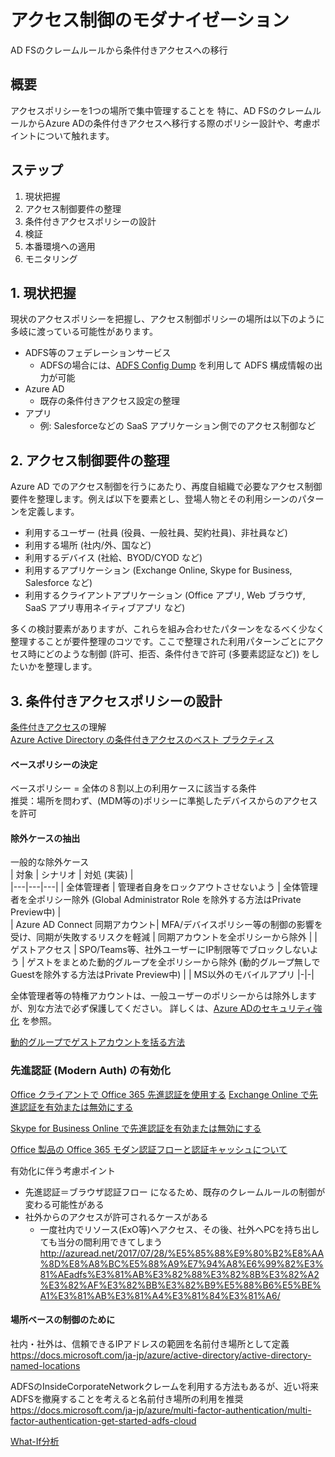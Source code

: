 # アクセス制御のモダナイゼーション
AD FSのクレームルールから条件付きアクセスへの移行

## 概要
アクセスポリシーを1つの場所で集中管理することを
特に、AD FSのクレームルールからAzure ADの条件付きアクセスへ移行する際のポリシー設計や、考慮ポイントについて触れます。

## ステップ
1. 現状把握
2. アクセス制御要件の整理
3. 条件付きアクセスポリシーの設計
4. 検証
5. 本番環境への適用
6. モニタリング

## 1. 現状把握
現状のアクセスポリシーを把握し、アクセス制御ポリシーの場所は以下のように多岐に渡っている可能性があります。
* ADFS等のフェデレーションサービス
    * ADFSの場合には、[ADFS Config Dump](ADFS/ADFS-Config-Dump.md) を利用して ADFS 構成情報の出力が可能
* Azure AD
    * 既存の条件付きアクセス設定の整理
* アプリ
    * 例: Salesforceなどの SaaS アプリケーション側でのアクセス制御など

## 2. アクセス制御要件の整理
Azure AD でのアクセス制御を行うにあたり、再度自組織で必要なアクセス制御要件を整理します。例えば以下を要素とし、登場人物とその利用シーンのパターンを定義します。
* 利用するユーザー (社員 (役員、一般社員、契約社員)、非社員など)
* 利用する場所 (社内/外、国など)
* 利用するデバイス (社給、BYOD/CYOD など)
* 利用するアプリケーション (Exchange Online, Skype for Business, Salesforce など)
* 利用するクライアントアプリケーション (Office アプリ, Web ブラウザ, SaaS アプリ専用ネイティブアプリ など) 

多くの検討要素がありますが、これらを組み合わせたパターンをなるべく少なく整理することが要件整理のコツです。ここで整理された利用パターンごとにアクセス時にどのような制御 (許可、拒否、条件付きで許可 (多要素認証など)) をしたいかを整理します。


## 3. 条件付きアクセスポリシーの設計
[条件付きアクセス](https://docs.microsoft.com/ja-jp/azure/active-directory/active-directory-conditional-access-azure-portal)の理解  
[Azure Active Directory の条件付きアクセスのベスト プラクティス](https://docs.microsoft.com/ja-jp/azure/active-directory/active-directory-conditional-access-best-practices)  


#### ベースポリシーの決定
ベースポリシー = 全体の８割以上の利用ケースに該当する条件  
推奨：場所を問わず、(MDM等の)ポリシーに準拠したデバイスからのアクセスを許可


#### 除外ケースの抽出

一般的な除外ケース  
| 対象 | シナリオ | 対処 (実装) |  
|---|---|---|
| 全体管理者 | 管理者自身をロックアウトさせないよう | 全体管理者を全ポリシー除外 (Global Administrator Role を除外する方法はPrivate Preview中) |  
| Azure AD Connect 同期アカウント| MFA/デバイスポリシー等の制御の影響を受け、同期が失敗するリスクを軽減 | 同期アカウントを全ポリシーから除外 |
| ゲストアクセス | SPO/Teams等、社外ユーザーにIP制限等でブロックしないよう | ゲストをまとめた動的グループを全ポリシーから除外 (動的グループ無しでGuestを除外する方法はPrivate Preview中) |
| MS以外のモバイルアプリ |-|-|

全体管理者等の特権アカウントは、一般ユーザーのポリシーからは除外しますが、別な方法で必ず保護してください。 詳しくは、[Azure ADのセキュリティ強化](Security/Secure-AzureAD.md) を参照。

[動的グループでゲストアカウントを括る方法](https://docs.microsoft.com/ja-jp/azure/active-directory/active-directory-b2b-dynamic-groups)

### 先進認証 (Modern Auth) の有効化

[Office クライアントで Office 365 先進認証を使用する](https://support.office.com/ja-jp/article/Office-クライアントで-Office-365-先進認証を使用する-776c0036-66fd-41cb-8928-5495c0f9168a)
[Exchange Online で先進認証を有効または無効にする](https://support.office.com/ja-jp/article/exchange-online-%E3%81%A7%E5%85%88%E9%80%B2%E8%AA%8D%E8%A8%BC%E3%82%92%E6%9C%89%E5%8A%B9%E3%81%BE%E3%81%9F%E3%81%AF%E7%84%A1%E5%8A%B9%E3%81%AB%E3%81%99%E3%82%8B-58018196-f918-49cd-8238-56f57f38d662)

[Skype for Business Online で先進認証を有効または無効にする](https://social.technet.microsoft.com/wiki/contents/articles/34339.skype-for-business-online-enable-your-tenant-for-modern-authentication.aspx)

[Office 製品の Office 365 モダン認証フローと認証キャッシュについて](
https://blogs.technet.microsoft.com/sharepoint_support/2016/08/01/modern-authentication-flow-and-cache-of-office-to-office-365/)

有効化に伴う考慮ポイント

* 先進認証＝ブラウザ認証フロー になるため、既存のクレームルールの制御が変わる可能性がある
* 社外からのアクセスが許可されるケースがある
    * 一度社内でリソース(ExO等)へアクセス、その後、社外へPCを持ち出しても当分の間利用できてしまう
    http://azuread.net/2017/07/28/%E5%85%88%E9%80%B2%E8%AA%8D%E8%A8%BC%E5%88%A9%E7%94%A8%E6%99%82%E3%81%AEadfs%E3%81%AB%E3%82%88%E3%82%8B%E3%82%A2%E3%82%AF%E3%82%BB%E3%82%B9%E5%88%B6%E5%BE%A1%E3%81%AB%E3%81%A4%E3%81%84%E3%81%A6/


#### 場所ベースの制御のために
社内・社外は、信頼できるIPアドレスの範囲を名前付き場所として定義  
https://docs.microsoft.com/ja-jp/azure/active-directory/active-directory-named-locations

ADFSのInsideCorporateNetworkクレームを利用する方法もあるが、近い将来ADFSを撤廃することを考えると名前付き場所の利用を推奨  
https://docs.microsoft.com/ja-jp/azure/multi-factor-authentication/multi-factor-authentication-get-started-adfs-cloud


[What-If分析](https://docs.microsoft.com/ja-jp/azure/active-directory/active-directory-conditional-access-whatif)
